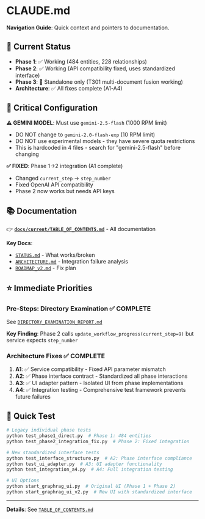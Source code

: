 # CLAUDE.md

**Navigation Guide**: Quick context and pointers to documentation.

## 🎯 Current Status
- **Phase 1**: ✅ Working (484 entities, 228 relationships)
- **Phase 2**: ✅ Working (API compatibility fixed, uses standardized interface)
- **Phase 3**: 🔧 Standalone only (T301 multi-document fusion working)
- **Architecture**: ✅ All fixes complete (A1-A4)

## 🚨 Critical Configuration
**⚠️ GEMINI MODEL**: Must use `gemini-2.5-flash` (1000 RPM limit)
- DO NOT change to `gemini-2.0-flash-exp` (10 RPM limit) 
- DO NOT use experimental models - they have severe quota restrictions
- This is hardcoded in 4 files - search for "gemini-2.5-flash" before changing

**✅ FIXED**: Phase 1→2 integration (A1 complete)
- Changed `current_step` → `step_number` 
- Fixed OpenAI API compatibility
- Phase 2 now works but needs API keys

## 📚 Documentation
👉 **[`docs/current/TABLE_OF_CONTENTS.md`](docs/current/TABLE_OF_CONTENTS.md)** - All documentation

**Key Docs**:
- [`STATUS.md`](docs/current/STATUS.md) - What works/broken
- [`ARCHITECTURE.md`](docs/current/ARCHITECTURE.md) - Integration failure analysis
- [`ROADMAP_v2.md`](docs/current/ROADMAP_v2.md) - Fix plan

## ⭐ Immediate Priorities

### Pre-Steps: Directory Examination ✅ COMPLETE
See [`DIRECTORY_EXAMINATION_REPORT.md`](docs/current/DIRECTORY_EXAMINATION_REPORT.md)

**Key Finding**: Phase 2 calls `update_workflow_progress(current_step=9)` but service expects `step_number`

### Architecture Fixes ✅ COMPLETE
1. **A1**: ✅ Service compatibility - Fixed API parameter mismatch
2. **A2**: ✅ Phase interface contract - Standardized all phase interactions
3. **A3**: ✅ UI adapter pattern - Isolated UI from phase implementations
4. **A4**: ✅ Integration testing - Comprehensive test framework prevents future failures

## 🧪 Quick Test
```bash
# Legacy individual phase tests
python test_phase1_direct.py  # Phase 1: 484 entities
python test_phase2_integration_fix.py  # Phase 2: Fixed integration

# New standardized interface tests  
python test_interface_structure.py  # A2: Phase interface compliance
python test_ui_adapter.py  # A3: UI adapter functionality
python test_integration_a4.py  # A4: Full integration testing

# UI Options
python start_graphrag_ui.py  # Original UI (Phase 1 + Phase 2)
python start_graphrag_ui_v2.py  # New UI with standardized interface
```

---
**Details**: See [`TABLE_OF_CONTENTS.md`](docs/current/TABLE_OF_CONTENTS.md)